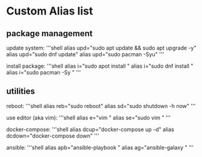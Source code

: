 # Custom Alias list

## package management

update system:
'''shell
alias upd="sudo apt update && sudo apt upgrade -y"
alias upd="sudo dnf update"
alias upd="sudo pacman -Syu"
'''

install package:
'''shell
alias i="sudo apot install "
alias i="sudo dnf install "
alias i="sudo pacman -Sy "
'''

## utilities
reboot:
'''shell
alias reb="sudo reboot"
alias sd="sudo shutdown -h now"
'''

use editor (aka vim):
'''shell
alias e="vim "
alias se="sudo vim "
'''

docker-compose:
'''shell
alias dcup="docker-compose up -d"
alias dcdown="docker-compose down"
'''

ansible:
'''shell
alias apb="ansible-playbook "
alias ag="ansible-galaxy "
'''
